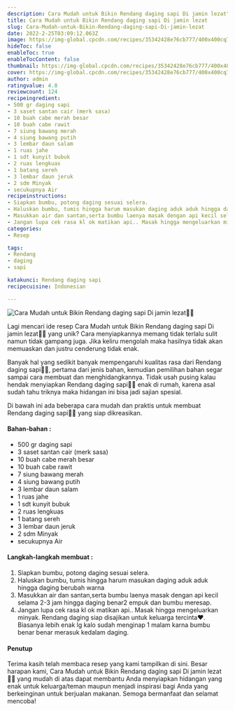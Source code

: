 ```yaml
---
description: Cara Mudah untuk Bikin Rendang daging sapi Di jamin lezat"
title: Cara Mudah untuk Bikin Rendang daging sapi Di jamin lezat
slug: Cara-Mudah-untuk-Bikin-Rendang-daging-sapi-Di-jamin-lezat
date: 2022-2-25T03:09:12.063Z
image: https://img-global.cpcdn.com/recipes/35342428e76cb777/400x400cq70/photo.jpg
hideToc: false
enableToc: true
enableTocContent: false
thumbnail: https://img-global.cpcdn.com/recipes/35342428e76cb777/400x400cq70/photo.jpg
cover: https://img-global.cpcdn.com/recipes/35342428e76cb777/400x400cq70/photo.jpg
author: admin
ratingvalue: 4.8
reviewcount: 124
recipeingredient:
- 500 gr daging sapi
- 3 saset santan cair (merk sasa)
- 10 buah cabe merah besar
- 10 buah cabe rawit
- 7 siung bawang merah
- 4 siung bawang putih
- 3 lembar daun salam
- 1 ruas jahe
- 1 sdt kunyit bubuk
- 2 ruas lengkuas
- 1 batang sereh
- 3 lembar daun jeruk
- 2 sdm Minyak
- secukupnya Air
recipeinstructions:
- Siapkan bumbu, potong daging sesuai selera.
- Haluskan bumbu, tumis hingga harum masukan daging aduk aduk hingga daging berubah warna
- Masukkan air dan santan,serta bumbu laenya masak dengan api kecil selama 2-3 jam hingga daging benar2 empuk dan bumbu meresap.
- Jangan lupa cek rasa kl ok matikan api.. Masak hingga mengeluarkan minyak. Rendang daging siap disajikan untuk keluarga tercinta❤. Biasanya lebih enak lg kalo sudah menginap 1 malam karna bumbu benar benar merasuk kedalam daging.
categories:
- Resep

tags:
- Rendang
- daging
- sapi

katakunci: Rendang daging sapi
recipecuisine: Indonesian

---
```


![Cara Mudah untuk Bikin Rendang daging sapi Di jamin lezat👩‍🍳](https://img-global.cpcdn.com/recipes/35342428e76cb777/400x400cq70/photo.jpg)

Lagi mencari ide resep Cara Mudah untuk Bikin Rendang daging sapi Di jamin lezat👩‍🍳 yang unik? Cara menyiapkannya memang tidak terlalu sulit namun tidak gampang juga. Jika keliru mengolah maka hasilnya tidak akan memuaskan dan justru cenderung tidak enak.

Banyak hal yang sedikit banyak mempengaruhi kualitas rasa dari Rendang daging sapi👩‍🍳, pertama dari jenis bahan, kemudian pemilihan bahan segar sampai cara membuat dan menghidangkannya. Tidak usah pusing kalau hendak menyiapkan Rendang daging sapi👩‍🍳 enak di rumah, karena asal sudah tahu triknya maka hidangan ini bisa jadi sajian spesial.

Di bawah ini ada beberapa cara mudah dan praktis untuk membuat Rendang daging sapi👩‍🍳 yang siap dikreasikan.

<!--inarticleads1-->

#### Bahan-bahan :

- 500 gr daging sapi
- 3 saset santan cair (merk sasa)
- 10 buah cabe merah besar
- 10 buah cabe rawit
- 7 siung bawang merah
- 4 siung bawang putih
- 3 lembar daun salam
- 1 ruas jahe
- 1 sdt kunyit bubuk
- 2 ruas lengkuas
- 1 batang sereh
- 3 lembar daun jeruk
- 2 sdm Minyak
- secukupnya Air

<!--inarticleads2-->

#### Langkah-langkah membuat :

1. Siapkan bumbu, potong daging sesuai selera.
1. Haluskan bumbu, tumis hingga harum masukan daging aduk aduk hingga daging berubah warna
1. Masukkan air dan santan,serta bumbu laenya masak dengan api kecil selama 2-3 jam hingga daging benar2 empuk dan bumbu meresap.
1. Jangan lupa cek rasa kl ok matikan api.. Masak hingga mengeluarkan minyak. Rendang daging siap disajikan untuk keluarga tercinta❤. Biasanya lebih enak lg kalo sudah menginap 1 malam karna bumbu benar benar merasuk kedalam daging.

#### Penutup

Terima kasih telah membaca resep yang kami tampilkan di sini. Besar harapan kami, Cara Mudah untuk Bikin Rendang daging sapi Di jamin lezat👩‍🍳 yang mudah di atas dapat membantu Anda menyiapkan hidangan yang enak untuk keluarga/teman maupun menjadi inspirasi bagi Anda yang berkeinginan untuk berjualan makanan. Semoga bermanfaat dan selamat mencoba!